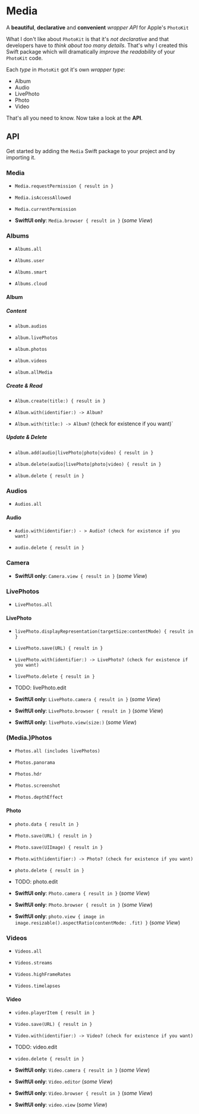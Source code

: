 # Media

A **beautiful**, **declarative** and **convenient** *wrapper API* for Apple's `PhotoKit`

What I don't like about `PhotoKit` is that it's *not declarative* and that developers have to *think about too many details*.
That's why I created this Swift package which will dramatically *improve the readability* of your `PhotoKit` code.

Each *type* in `PhotoKit` got it's own *wrapper type*:

- Album
- Audio
- LivePhoto
- Photo
- Video

That's all you need to know. Now take a look at the **API**.

## API

Get started by adding the `Media` Swift package to your project and by importing it.

### Media

- `Media.requestPermission { result in }`

- `Media.isAccessAllowed`

- `Media.currentPermission`

- **SwiftUI only**: `Media.browser { result in }` (*some View*)

### Albums

- `Albums.all`

- `Albums.user`

- `Albums.smart`

- `Albums.cloud`

#### Album

##### Content

- `album.audios`

- `album.livePhotos`

- `album.photos`

- `album.videos`

- `album.allMedia`

##### **C**reate & **R**ead

- `Album.create(title:) { result in }`

- `Album.with(identifier:) -> Album?`

- `Album.with(title:) -> Album?` (check for existence if you want)`

##### **U**pdate & **D**elete

- `album.add(audio|livePhoto|photo|video) { result in }`

- `album.delete(audio|livePhoto|photo|video) { result in }`

- `album.delete { result in }`

### Audios

- `Audios.all`

#### Audio

- `Audio.with(identifier:) - > Audio? (check for existence if you want)`

- `audio.delete { result in }`

### Camera

- **SwiftUI only**: `Camera.view { result in }` (*some View*)

### LivePhotos

- `LivePhotos.all`

#### LivePhoto

- `livePhoto.displayRepresentation(targetSize:contentMode) { result in }`

- `LivePhoto.save(URL) { result in }`

- `LivePhoto.with(identifier:) -> LivePhoto? (check for existence if you want)`

- `livePhoto.delete { result in }`

- TODO: livePhoto.edit

- **SwiftUI only**: `LivePhoto.camera { result in }` (*some View*)

- **SwiftUI only**: `LivePhoto.browser { result in }` (*some View*)

- **SwiftUI only**: `livePhoto.view(size:)` (*some View*)

### (Media.)Photos

- `Photos.all (includes livePhotos)`

- `Photos.panorama`

- `Photos.hdr`

- `Photos.screenshot`

- `Photos.depthEffect`

#### Photo

- `photo.data { result in }`

- `Photo.save(URL) { result in }`

- `Photo.save(UIImage) { result in }`

- `Photo.with(identifier:) -> Photo? (check for existence if you want)`

- `photo.delete { result in }`

- TODO: photo.edit

- **SwiftUI only**: `Photo.camera { result in }` (*some View*)

- **SwiftUI only**: `Photo.browser { result in }` (*some View*)

- **SwiftUI only**: `photo.view { image in image.resizable().aspectRatio(contentMode: .fit) }` (*some View*)

### Videos

- `Videos.all`

- `Videos.streams`

- `Videos.highFrameRates`

- `Videos.timelapses`

#### Video

- `video.playerItem { result in }`

- `Video.save(URL) { result in }`

- `Video.with(identifier:) -> Video? (check for existence if you want)`

- TODO: video.edit

- `video.delete { result in }`

- **SwiftUI only**: `Video.camera { result in }` (*some View*)

- **SwiftUI only**: `Video.editor` (*some View*)

- **SwiftUI only**: `Video.browser { result in }` (*some View*)

- **SwiftUI only**: `video.view` (*some View*)

